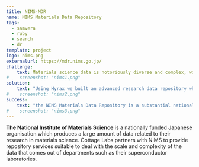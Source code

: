 ```yaml
---
title: NIMS-MDR
name: NIMS Materials Data Repository
tags:
  - samvera
  - ruby
  - search
  - dr
template: project
logo: nims.png
externalurl: https://mdr.nims.go.jp/
challenge:
    text: Materials science data is notoriously diverse and complex, with data coming from a number of machines in a number of formats.  NIMS wanted to build a digital repository to make their research available, and to describe it in sufficient detail to give it value for reuse.
#    screenshot: "nims1.png"
solution:
    text: "Using Hyrax we built an advanced research data repository which supported the large and complex data models required to represent the data being archived. We also worked with materials science vocabularies to enhance discovery, and we integrated with a variety of internal systems including persistent identification systems and authentication. We continue to partner with NIMS to provide ongoing support and development to this critical platform."
#    screenshot: "nims2.png"
success:
    text: "the NIMS Materials Data Repository is a substantial national-level archive of cutting edge research data, and forms the backbone of a number of further projects looking to extract the most value from the contents."
#    screenshot: "nims3.png"
---
```


**The National Institute of Materials Science** is a nationally funded Japanese organisation which produces a large amount of data related to their research in materials science.  Cottage Labs partners with NIMS to provide repository services suitable to deal with the scale and complexity of the data that comes out of departments such as their superconductor laboratories.